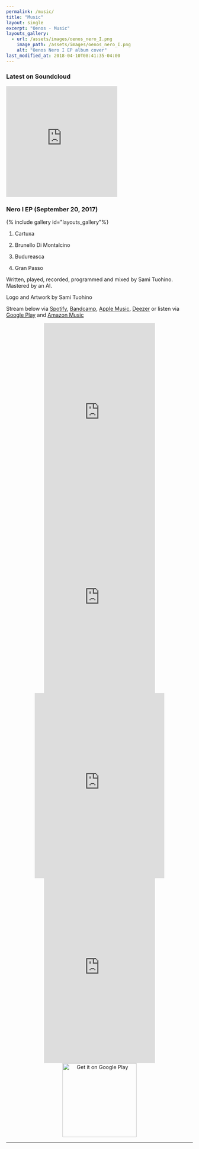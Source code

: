 ```yaml
---
permalink: /music/
title: "Music"
layout: single
excerpt: "Oenos - Music"
layouts_gallery:
  - url: /assets/images/oenos_nero_I.png
    image_path: /assets/images/oenos_nero_I.png
    alt: "Oenos Nero I EP album cover"
last_modified_at: 2018-04-10T08:41:35-04:00
---
```



### Latest on Soundcloud

<iframe width="300" height="300" scrolling="no" frameborder="no" allow="autoplay" src="https://w.soundcloud.com/player/?url=https%3A//api.soundcloud.com/tracks/396915345&color=%23ff5500&auto_play=false&hide_related=false&show_comments=true&show_user=true&show_reposts=false&show_teaser=true&visual=true"></iframe>


### Nero I EP (September 20, 2017)

{% include gallery id="layouts_gallery"%}

1. Cartuxa

2. Brunello Di Montalcino

3. Budureasca

4. Gran Passo

Written, played, recorded, programmed and mixed by Sami Tuohino. Mastered by an AI.

Logo and Artwork by Sami Tuohino

Stream below via <a href="https://open.spotify.com/album/75Nn5YHcTqtSZdWQ57UQCA">Spotify</a>, <a href="http://oenos.bandcamp.com/album/nero-i">Bandcamp</a>, <a href="https://geo.itunes.apple.com/us/album/nero-i-ep/1287582427?app=music">Apple Music</a>,
<a href="https://www.deezer.com/en/album/48649972">Deezer</a> or listen via <a href="https://play.google.com/music/m/Bo53n2gonb4vfgw4ydyvru6qboi?t=Nero_I_-_oenos">Google Play</a> and
<a href="https://www.amazon.com/Nero-I-oenos/dp/B078SVG2H5">Amazon Music</a>  


<center>
<iframe src="https://open.spotify.com/embed/album/75Nn5YHcTqtSZdWQ57UQCA" width="300px" height="500px" frameborder="0" allowtransparency="true" allow="encrypted-media"></iframe>
<iframe src="https://tools.applemusic.com/embed/v1/album/1287582427?country=us" width="300px" height="500px" frameborder="0"></iframe>
<iframe style="border: 0; width: 350px; height: 500px;" src="https://bandcamp.com/EmbeddedPlayer/album=2768732841/size=large/bgcol=ffffff/linkcol=0687f5/tracklist=false/transparent=true/" seamless><a href="http://oenos.bandcamp.com/album/nero-i">Nero I by oenos</a></iframe>
<iframe scrolling="no" frameborder="0" allowTransparency="true" src="https://www.deezer.com/plugins/player?format=classic&autoplay=false&playlist=true&width=300&height=500&color=007FEB&layout=dark&size=medium&type=album&id=48649972&app_id=1" width="300" height="500"></iframe>
</center>

<tr/>
<center>
<a href='https://play.google.com/store/music/album/oenos_Nero_I?id=Bo53n2gonb4vfgw4ydyvru6qboi&hl=en_GB&pcampaignid=MKT-Other-global-all-co-prtnr-py-PartBadge-Mar2515-1'><img alt='Get it on Google Play' src='https://play.google.com/intl/en_gb/badges/images/generic/en_badge_web_generic.png' width="200"/></a>
</center>

---
